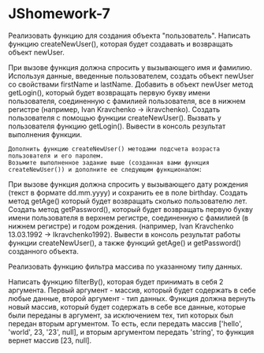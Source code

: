 # JShomework-7
Реализовать функцию для создания объекта "пользователь".
    Написать функцию createNewUser(), которая будет создавать и возвращать объект newUser.
    
При вызове функция должна спросить у вызывающего имя и фамилию.
Используя данные, введенные пользователем, создать объект newUser со свойствами firstName и lastName.
Добавить в объект newUser метод getLogin(), который будет возвращать первую букву имени пользователя, соединенную с фамилией пользователя, все в нижнем регистре (например, Ivan Kravchenko → ikravchenko).
Создать пользователя с помощью функции createNewUser(). Вызвать у пользователя функцию getLogin(). Вывести в консоль результат выполнения функции.

    Дополнить функцию createNewUser() методами подсчета возраста пользователя и его паролем.
    Возьмите выполненное задание выше (созданная вами функция createNewUser()) и дополните ее следующим функционалом:

При вызове функция должна спросить у вызывающего дату рождения (текст в формате dd.mm.yyyy) и сохранить ее в поле birthday.
Создать метод getAge() который будет возвращать сколько пользователю лет.
Создать метод getPassword(), который будет возвращать первую букву имени пользователя в верхнем регистре, 
соединенную с фамилией (в нижнем регистре) и годом рождения. (например, Ivan Kravchenko 13.03.1992 → Ikravchenko1992).
Вывести в консоль результат работы функции createNewUser(), а также функций getAge() и getPassword() созданного объекта.

Реализовать функцию фильтра массива по указанному типу данных.
                   
Написать функцию filterBy(), которая будет принимать в себя 2 аргумента. Первый аргумент - массив, который будет содержать в себе любые данные, второй аргумент - тип данных.
Функция должна вернуть новый массив, который будет содержать в себе все данные, которые были переданы в аргумент, за исключением тех, тип которых был передан вторым аргументом.
То есть, если передать массив ['hello', 'world', 23, '23', null], и вторым аргументом передать 'string', то функция вернет массив [23, null].
